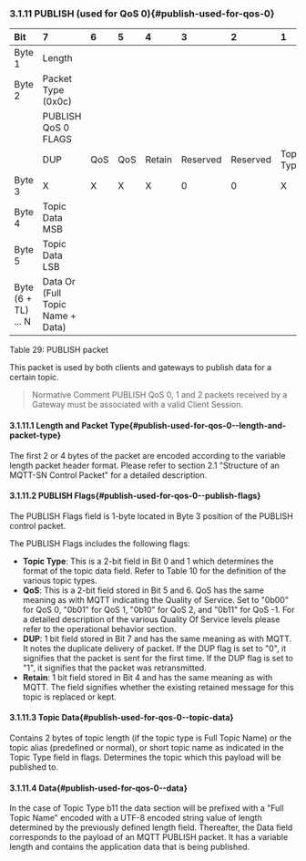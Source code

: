 <!-- transformation-note: left upstream numbering of headings for verification -->
### 3.1.11 PUBLISH (used for QoS 0){#publish-used-for-qos-0}

<!-- transformation-note: no table col span in markdown, but we should specify bitfields better (than with layout tables) anyway -->
<!-- transformation-note: bitfield display candidate could be clearer that x means variable bit values for REGACK flags (bits). -->
| Bit                 | 7                                | 6   | 5   | 4      | 3        | 2        | 1          | 0          |
|:--------------------|:---------------------------------|:----|:----|:-------|:---------|:---------|:-----------|:-----------|
| Byte 1              | Length                           |     |     |        |          |          |            |            |
| Byte 2              | Packet Type (0x0c)               |     |     |        |          |          |            |            |
|                     | PUBLISH QoS 0 FLAGS              |     |     |        |          |          |            |            |
|                     | DUP                              | QoS | QoS | Retain | Reserved | Reserved | Topic Type | Topic Type |
| Byte 3              | X                                | X   | X   | X      | 0        | 0        | X          | X          |
| Byte 4              | Topic Data MSB                   |     |     |        |          |          |            |            |
| Byte 5              | Topic Data LSB                   |     |     |        |          |          |            |            |
| Byte (6 + TL) ... N | Data Or (Full Topic Name + Data) |     |     |        |          |          |            |            |

Table 29: PUBLISH packet
<!-- transformation-note: above upstream table number will be replaced by auto-numbering later. -->

This packet is used by both clients and gateways to publish data for a certain topic.

<!-- transformation-note: the below normative comment is irritating at best, let us make that a normal paragraph as all comments should be informative only. -->
<!-- transformation-note: in case this comment **does** become normal normative prose, consider rewriting the lower case must as uppercase MUST. -->
<!-- transformation-note: in case this comment shall **not** become normal normative prose, consider avoiding terms like must, should, and may. -->
> Normative Comment
> PUBLISH QoS 0, 1 and 2 packets received by a Gateway must be associated with a valid Client Session.
<!-- transformation-note: replaced above colloquial ampersand with english "and". -->

<!-- transformation-note: left upstream numbering of headings for verification -->
#### 3.1.11.1 Length and Packet Type{#publish-used-for-qos-0--length-and-packet-type}

The first 2 or 4 bytes of the packet are encoded according to the variable length packet header format.
Please refer to section 2.1 "Structure of an MQTT-SN Control Packet" for a detailed description.
<!-- transformation-note: the above section ref upstream 1.8.2 was obviously wrong and should point to section 2.1 "Structure of an MQTT-SN Control Packet". -->

<!-- transformation-note: left upstream numbering of headings for verification -->
#### 3.1.11.2 PUBLISH Flags{#publish-used-for-qos-0--publish-flags}

The PUBLISH Flags field is 1-byte located in Byte 3 position of the PUBLISH control packet.

The PUBLISH Flags includes the following flags:

<!-- transformation-note: the below table ref upstream 10 needs verification before transforming into a semantic ref later. -->
- **Topic Type**: This is a 2-bit field in Bit 0 and 1 which determines the format of the topic data field.
  Refer to Table 10 for the definition of the various topic types.
- **QoS**: This is a 2-bit field stored in Bit 5 and 6.
  QoS has the same meaning as with MQTT indicating the Quality of Service.
  Set to "0b00" for QoS 0, "0b01" for QoS 1, "0b10" for QoS 2, and "0b11" for QoS -1.
  For a detailed description of the various Quality Of Service levels please refer to the operational behavior section.
- **DUP**: 1 bit field stored in Bit 7 and has the same meaning as with MQTT.
  It notes the duplicate delivery of packet.
  If the DUP flag is set to "0", it signifies that the packet is sent for the first time.
  If the DUP flag is set to  "1", it signifies that the packet was retransmitted.
- **Retain**: 1 bit field stored in Bit 4 and has the same meaning as with MQTT.
  The field signifies whether the existing retained message for this topic is replaced or kept.

<!-- transformation-note: left upstream numbering of headings for verification -->
#### 3.1.11.3 Topic Data{#publish-used-for-qos-0--topic-data}

Contains 2 bytes of topic length (if the topic type is Full Topic Name) or the topic alias (predefined or normal), 
or short topic name as indicated in the Topic Type field in flags.
Determines the topic which this payload will be published to.

<!-- transformation-note: left upstream numbering of headings for verification -->
#### 3.1.11.4 Data{#publish-used-for-qos-0--data}

In the case of Topic Type b11 the data section will be prefixed with a "Full Topic Name" encoded with a UTF-8 encoded string value of length determined by
the previously defined length field.
Thereafter, the Data field corresponds to the payload of an MQTT PUBLISH packet. It has a variable length and contains the application data that is being published.
